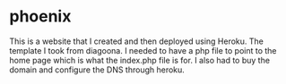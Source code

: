 # phoenix
This is a website that I created and then deployed using Heroku. 
The template I took from diagoona. 
I needed to have a php file to point to the home page which is what the index.php file is for.
I also had to buy the domain and configure the DNS through heroku.
